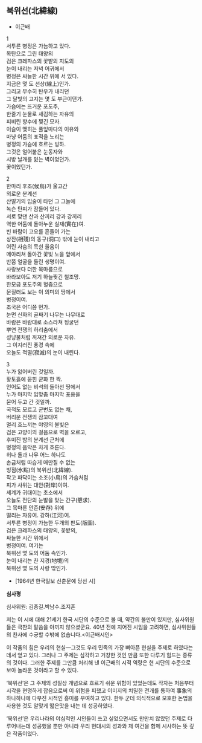 
## 북위선(北緯線)

- 이근배

1  
서투른 병정은 가늠하고 있다.  
목탄으로 그린 태양의  
검은 크레파스의 꽃밭의 지도의  
눈이 내리는 저녁 어귀에서  
병정은 싸늘한 시간 위에 서 있다.  
지금은 몇 도 선상(線上)인가.  
그리고 무수히 탄우가 내리던  
그 달빛의 고지는 몇 도 부근이던가.  
가슴에는 뜨거운 포도주,  
한줄기 눈물로 새김하는 자유의  
피비린 향수에 찢긴 모자.  
이슬이 맺히는 풀잎마다의 이유와  
마냥 어둠의 표적을 노리는  
병정의 가슴에 흐르는 빙하.  
그것은 얼어붙은 눈동자와  
시방 날개를 잃는 벽이었던가.  
꽃이었던가.  
  
2  
한마리 후조(候鳥)가 울고간  
외로운 분계선  
산딸기의 입술이 타던 그 그늘에  
녹슨 탄피가 잠들어 있다.  
서로 맞댄 산과 산끼리 강과 강끼리  
역한 어둠에 돌아누운 실재(實在)여.  
빈 바람이 고요를 흔들어 가는  
상잔(相殘)의 동구(洞口) 밖에 눈이 내리고  
어린 사슴의 목쉰 울음이  
메아리쳐 돌아간 꽃빛 노을 앞에서  
반쯤 얼굴을 돌린 생명이여.  
사랑보다 더한 목마름으로  
바라보아도 저기 하늘찢긴 철조망.  
한모금 포도주의 혈즙으로  
문질러도 보는 이 의미의 땅에서  
병정이여.  
조국은 어디쯤 먼가.  
눈먼 신화의 골짜기 나무는 나무대로  
바람은 바람대로 소스라쳐 뒹굴던  
뿌연 전쟁의 허리춤에서  
성냥불처럼 꺼져간 외로운 자유.  
그 이지러진 풍경 속에  
오늘도 적멸(寂滅)의 눈이 내린다.  
  
3  
누가 잃어버린 것일까.  
황토흙에 묻힌 군화 한 짝.  
언어도 없는 비석의 돌아선 땅에서  
누가 마지막 입맞춤 마지막 포옹을  
묻어 두고 간 것일까.  
국적도 모르고 군번도 없는 채,  
버리운 전쟁의 잠꼬대여  
멀리 흐느끼는 야영의 불빛은  
검은 고양이의 걸음으로 벽을 오르고,  
후미진 밤의 분계선 근처에  
병정의 음악은 차게 흐른다.  
허나 돌과 나무 어느 하나도  
손금처럼 따습게 매만질 수 없는  
빙점(氷點)의 북위선(北緯線).  
작고 파닥이는 소조(小鳥)의 가슴처럼  
피가 사위는 대안(對岸)이여.  
세계가 귀대이는 초소에서  
오늘도 전단의 눈발을 맞는 간구(懇求).  
그 목마른 안존(安存) 위에  
떨리는 자유여. 강하(江河)여.  
서투른 병정이 가늠한 두개의 판도(版圖).  
검은 크레파스의 태양의, 꽃밭의,  
싸늘한 시간 위에서  
병정이여. 여기는  
북위선 몇 도의 어둠 속인가.  
눈이 내리는 찬 지경(地境)의  
북위선 몇 도의 사랑 밖인가.  

* [1964년 한국일보 신춘문예 당선 시]

**심사평**

심사위원: 김종길․박남수․조지훈

저는 이 시에 대해 21세기 한국 시단의 수준으로 볼 때, 약간의 불만이 있지만, 심사위원들은 극찬의 말씀을 아끼지 않으셨군요. 40년 전에 지어진 시임을 고려하면, 심사위원들의 찬사에 수긍할 수밖에 없습니다.<이근배시인>

이 작품의 힘은 우리의 현실―그것도 우리 민족의 가장 뼈아픈 현실을 주제로 하였다는 데서 얻고 있다. 그러나 그 주제는 심각하고 거창한 것인 만큼 또한 다루기 힘드는 종류의 것이다. 그러한 주제를 그만큼 처리해 낸 이근배의 시적 역량은 현 시단의 수준으로 보아 놀라운 것이라고 할 수 있다.

‘북위선’은 그 주제의 성질상 개념으로 흐르기 쉬운 위험이 있었는데도 작자는 처음부터 시각을 현명하게 잡음으로써 이 위험을 피했고 이미지의 치밀한 전개를 통하여 事象의 하나하나에 다부진 시적인 흥미를 부여하고 있다. 한두 군데 의식적으로 모호한 논법을 사용한 것도 알맞게 떫은맛을 내는 데 성공하였다.

‘북위선’은 우리나라의 야심적인 시인들이 쓰고 싶었으면서도 만만치 않았던 주제로 다루어내는데 성공했을 뿐만 아니라 우리 현대시의 성과와 제 여건을 함께 시사하는 뜻 깊은 작품이었다.



<!--stackedit_data:
eyJoaXN0b3J5IjpbLTIxMTY2MzA2NTgsMTM0OTc5NTY2MCwtMT
QwOTU4NjI0OF19
-->